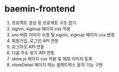 # baemin-frontend

1. 프로젝트 생성 및 프로젝트 구조 잡기
2. signin, siginup 페이지 css 적용
3. sns 버튼 이미지 수정 및 signin, siginup 페이지 css 변경
4. 회원가입, 로그인 API 연동
5. 로그아웃 API 연동
6. 다음 주소 찾기 API 연동
7. store.js 페이지 css 적용 및 매장 이미지 등록
8. storeDetail 페이지 메뉴 셀렉트박스 동작 기능 구현